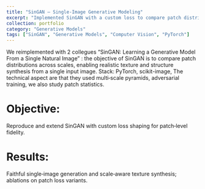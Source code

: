 ```yaml
---
title: "SinGAN — Single‑Image Generative Modeling"
excerpt: "Implemented SinGAN with a custom loss to compare patch distributions; explorations in single‑image generation and multi‑scale training.<br/><img src='/images/image041.jpg'>"
collection: portfolio
category: "Generative Models"
tags: ["SinGAN", "Generative Models", "Computer Vision", "PyTorch"]
---
```


We reimplemented with 2 collegues “SinGAN: Learning a Generative Model From a Single Natural Image” : the objective of SinGAN is to compare patch distributions across scales, enabling realistic texture and structure synthesis from a single input image.
Stack: PyTorch, scikit-image, 
The technical aspect are that they used multi‑scale pyramids, adversarial training, we also study patch statistics.

# Objective: 
Reproduce and extend SinGAN with custom loss shaping for patch‑level fidelity.

# Results:
Faithful single‑image generation and scale‑aware texture synthesis; ablations on patch loss variants.